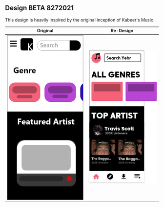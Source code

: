 ## Design BETA 8272021
This design is heavily inspired by the original inception of Kabeer's Music.

| Original      | Re-Design |
| ----------- | ----------- |
| ![Kabeers Music Original Design](./assets/kabeers-music-legacy-design.png)      | ![Kabeers Music Re-Design](./views/Home/Home.png)       |
